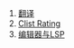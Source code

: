 1. [翻译](https://github.com/beijixiaohu/OJBetter/wiki/%E7%BF%BB%E8%AF%91)
1. [Clist Rating](https://github.com/beijixiaohu/OJBetter/wiki/Clist-Rating)
1. [编辑器与LSP](https://github.com/beijixiaohu/OJBetter/wiki/%E7%BC%96%E8%BE%91%E5%99%A8%E4%B8%8ELSP)